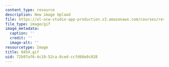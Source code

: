 ```yaml
---
content_type: resource
description: New image Uplaod
file: https://ol-ocw-studio-app-production.s3.amazonaws.com/courses/res-21g-01-kana-spring-2010/72b97af64c1052ca8cedccfd68e0c028_0454.gif
file_type: image/gif
image_metadata:
  caption: ''
  credit: ''
  image-alt: ''
resourcetype: Image
title: 0454.gif
uid: 72b97af6-4c10-52ca-8ced-ccfd68e0c028
---
```

